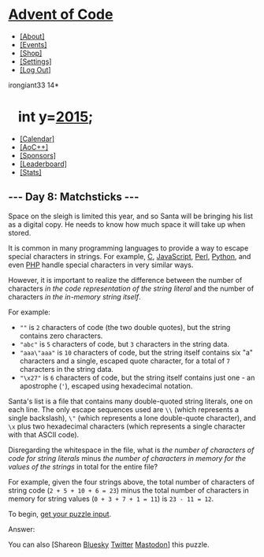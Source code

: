 # [Advent of Code](/)

-   [\[About\]](/2015/about)
-   [\[Events\]](/2015/events)
-   <a href="https://cottonbureau.com/people/advent-of-code"
    target="_blank">[Shop]</a>
-   [\[Settings\]](/2015/settings)
-   [\[Log Out\]](/2015/auth/logout)

irongiant33 <span class="star-count">14\*</span>

#    <span class="title-event-wrap">int y=</span>[2015](/2015)<span class="title-event-wrap">;</span>

-   [\[Calendar\]](/2015)
-   [\[AoC++\]](/2015/support)
-   [\[Sponsors\]](/2015/sponsors)
-   [\[Leaderboard\]](/2015/leaderboard)
-   [\[Stats\]](/2015/stats)

## --- Day 8: Matchsticks ---

Space on the sleigh is limited this year, and so Santa will be bringing
his list as a digital copy. He needs to know how much space it will take
up when stored.

It is common in many programming languages to provide a way to
<span title="It is common for many programmers to try to escape from string escaping.  No such luck here.">escape</span>
special characters in strings. For example,
[C](https://en.wikipedia.org/wiki/Escape_sequences_in_C),
[JavaScript](https://developer.mozilla.org/en-US/docs/Web/JavaScript/Reference/Global_Objects/String),
[Perl](http://perldoc.perl.org/perlop.html#Quote-and-Quote-like-Operators),
[Python](https://docs.python.org/2.0/ref/strings.html), and even
[PHP](http://php.net/manual/en/language.types.string.php#language.types.string.syntax.double)
handle special characters in very similar ways.

However, it is important to realize the difference between the number of
characters *in the code representation of the string literal* and the
number of characters *in the in-memory string itself*.

For example:

-   `""` is `2` characters of code (the two double quotes), but the
    string contains zero characters.
-   `"abc"` is `5` characters of code, but `3` characters in the string
    data.
-   `"aaa\"aaa"` is `10` characters of code, but the string itself
    contains six "a" characters and a single, escaped quote character,
    for a total of `7` characters in the string data.
-   `"\x27"` is `6` characters of code, but the string itself contains
    just one - an apostrophe (`'`), escaped using hexadecimal notation.

Santa's list is a file that contains many double-quoted string literals,
one on each line. The only escape sequences used are `\\` (which
represents a single backslash), `\"` (which represents a lone
double-quote character), and `\x` plus two hexadecimal characters (which
represents a single character with that ASCII code).

Disregarding the whitespace in the file, what is *the number of
characters of code for string literals* minus *the number of characters
in memory for the values of the strings* in total for the entire file?

For example, given the four strings above, the total number of
characters of string code (`2 + 5 + 10 + 6 = 23`) minus the total number
of characters in memory for string values (`0 + 3 + 7 + 1 = 11`) is
`23 - 11 = 12`.

To begin, <a href="8/input" target="_blank">get your puzzle input</a>.

Answer:

You can also <span class="share">\[Share<span class="share-content">on
<a
href="https://bsky.app/intent/compose?text=%22Matchsticks%22+%2D+Day+8+%2D+Advent+of+Code+2015+%23AdventOfCode+https%3A%2F%2Fadventofcode%2Ecom%2F2015%2Fday%2F8"
target="_blank">Bluesky</a> <a
href="https://twitter.com/intent/tweet?text=%22Matchsticks%22+%2D+Day+8+%2D+Advent+of+Code+2015&amp;url=https%3A%2F%2Fadventofcode%2Ecom%2F2015%2Fday%2F8&amp;related=ericwastl&amp;hashtags=AdventOfCode"
target="_blank">Twitter</a> <a href="javascript:void(0);"
onclick="var ms; try{ms=localStorage.getItem(&#39;mastodon.server&#39;)}finally{} if(typeof ms!==&#39;string&#39;)ms=&#39;&#39;; ms=prompt(&#39;Mastodon Server?&#39;,ms); if(typeof ms===&#39;string&#39; &amp;&amp; ms.length){this.href=&#39;https://&#39;+ms+&#39;/share?text=%22Matchsticks%22+%2D+Day+8+%2D+Advent+of+Code+2015+%23AdventOfCode+https%3A%2F%2Fadventofcode%2Ecom%2F2015%2Fday%2F8&#39;;try{localStorage.setItem(&#39;mastodon.server&#39;,ms);}finally{}}else{return false;}"
target="_blank">Mastodon</a></span>\]</span> this puzzle.
